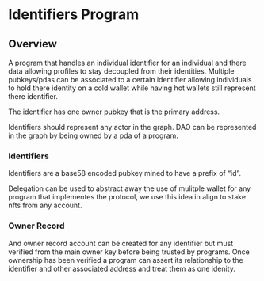 # Identifiers Program

## Overview

A program that handles an individual identifier for an individual and there data allowing profiles to stay decoupled from their identities. Multiple pubkeys/pdas can be associated to a certain identifier allowing individuals to hold there identity on a cold wallet while having hot wallets still represent there identifier.

The identifier has one owner pubkey that is the primary address.

Identifiers should represent any actor in the graph. DAO can be represented in the graph by being owned by a pda of a program.

### Identifiers

Identifiers are a base58 encoded pubkey mined to have a prefix of “id”.

Delegation can be used to abstract away the use of mulitple wallet for any program that implementes the protocol, we use this idea in align to stake nfts from any account.

### Owner Record
And owner record account can be created for any identifier but must verified from the main owner key before being trusted by programs. Once ownership has been verified a program can assert its relationship to the identifier and other associated address and treat them as one idenity.